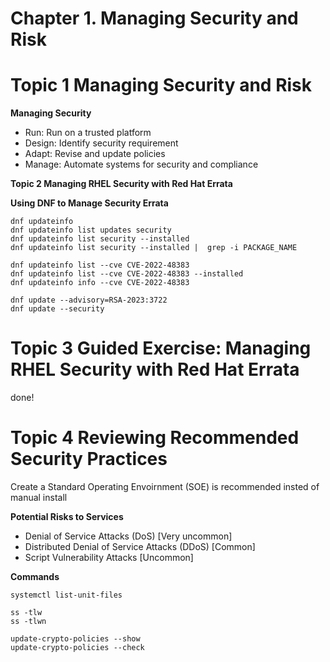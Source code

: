 # Chapter 1. Managing Security and Risk
# Topic 1 Managing Security and Risk

**Managing Security**
- Run: Run on a trusted platform
- Design: Identify security requirement
- Adapt: Revise and update policies
- Manage: Automate systems for security and compliance

**Topic 2 Managing RHEL Security with Red Hat Errata**
  
**Using DNF to Manage Security Errata**

```
dnf updateinfo 
dnf updateinfo list updates security
dnf updateinfo list security --installed
dnf updateinfo list security --installed |  grep -i PACKAGE_NAME

dnf updateinfo list --cve CVE-2022-48383
dnf updateinfo list --cve CVE-2022-48383 --installed
dnf updateinfo info --cve CVE-2022-48383

dnf update --advisory=RSA-2023:3722
dnf update --security
```

# Topic 3 Guided Exercise: Managing RHEL Security with Red Hat Errata
done!

# Topic 4 Reviewing Recommended Security Practices
Create a Standard Operating Envoirnment (SOE) is recommended insted of manual install

**Potential Risks to Services**
- Denial of Service Attacks (DoS) [Very uncommon]
- Distributed Denial of Service Attacks (DDoS) [Common]
- Script Vulnerability Attacks [Uncommon]

**Commands**

```
systemctl list-unit-files

ss -tlw
ss -tlwn

update-crypto-policies --show
update-crypto-policies --check

```


